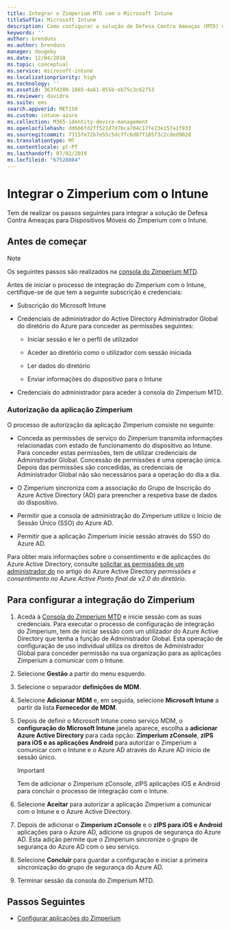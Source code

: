```yaml
---
title: Integrar o Zimperium MTD com o Microsoft Intune
titleSuffix: Microsoft Intune
description: Como configurar a solução de Defesa Contra Ameaças (MTD) do Zimperium com o Microsoft Intune para controlar o acesso aos seus recursos empresariais a partir de dispositivos móveis.
keywords: ''
author: brenduns
ms.author: brenduns
manager: dougeby
ms.date: 12/04/2018
ms.topic: conceptual
ms.service: microsoft-intune
ms.localizationpriority: high
ms.technology: ''
ms.assetid: 363fd280-1865-4a61-855b-eb75c3c62753
ms.reviewer: davidra
ms.suite: ems
search.appverid: MET150
ms.custom: intune-azure
ms.collection: M365-identity-device-management
ms.openlocfilehash: dd666fd2ff521d7d7bca704c17fe23e157a1f933
ms.sourcegitcommit: 7315fe72b7e55c5dcffc6d87f185f3c2cded9028
ms.translationtype: MT
ms.contentlocale: pt-PT
ms.lasthandoff: 07/02/2019
ms.locfileid: "67528084"
---
```

# <a name="integrate-zimperium-with-intune"></a>Integrar o Zimperium com o Intune

Tem de realizar os passos seguintes para integrar a solução de Defesa Contra Ameaças para Dispositivos Móveis do Zimperium com o Intune.

## <a name="before-you-begin"></a>Antes de começar

> [!NOTE]
> Os seguintes passos são realizados na [consola do Zimperium MTD](https://www.zimperium.com/platform).

Antes de iniciar o processo de integração do Zimperium com o Intune, certifique-se de que tem a seguinte subscrição e credenciais:

-   Subscrição do Microsoft Intune

-   Credenciais de administrador do Active Directory Administrador Global do diretório do Azure para conceder as permissões seguintes:

    -   Iniciar sessão e ler o perfil de utilizador

    -   Aceder ao diretório como o utilizador com sessão iniciada

    -   Ler dados do diretório

    -   Enviar informações do dispositivo para o Intune

-   Credenciais do administrador para aceder à consola do Zimperium MTD.

### <a name="zimperium-app-authorization"></a>Autorização da aplicação Zimperium

O processo de autorização da aplicação Zimperium consiste no seguinte:

-   Conceda as permissões de serviço do Zimperium transmita informações relacionadas com estado de funcionamento do dispositivo ao Intune. Para conceder estas permissões, tem de utilizar credenciais de Administrador Global. Concessão de permissões é uma operação única. Depois das permissões são concedidas, as credenciais de Administrador Global não são necessários para a operação do dia a dia.

-   O Zimperium sincroniza com a associação do Grupo de Inscrição do Azure Active Directory (AD) para preencher a respetiva base de dados do dispositivo.

-   Permitir que a consola de administração do Zimperium utilize o Início de Sessão Único (SSO) do Azure AD.

-   Permitir que a aplicação Zimperium inicie sessão através do SSO do Azure AD.

Para obter mais informações sobre o consentimento e de aplicações do Azure Active Directory, consulte [solicitar as permissões de um administrador do](https://docs.microsoft.com/azure/active-directory/develop/v2-permissions-and-consent#request-the-permissions-from-a-directory-admin) no artigo do Azure Active Directory *permissões e consentimento no Azure Active Ponto final de v2.0 do diretório*.


## <a name="to-set-up-zimperium-integration"></a>Para configurar a integração do Zimperium

1.  Aceda à [Consola do Zimperium MTD](https://www.zimperium.com/platform) e inicie sessão com as suas credenciais. Para executar o processo de configuração de integração do Zimperium, tem de iniciar sessão com um utilizador do Azure Active Directory que tenha a função de Administrador Global. Esta operação de configuração de uso individual utiliza os direitos de Administrador Global para conceder permissão na sua organização para as aplicações Zimperium a comunicar com o Intune. 

2.  Selecione **Gestão** a partir do menu esquerdo.

3.  Selecione o separador **definições de MDM**.

4.  Selecione **Adicionar MDM** e, em seguida, selecione **Microsoft Intune** a partir da lista **Fornecedor de MDM**.

5.  Depois de definir o Microsoft Intune como serviço MDM, o **configuração do Microsoft Intune** janela aparece, escolha a **adicionar Azure Active Directory** para cada opção: **Zimperium zConsole**, **zIPS para iOS e as aplicações Android** para autorizar o Zimperium a comunicar com o Intune e o Azure AD através do Azure AD início de sessão único.

    > [!IMPORTANT]  
    > Tem de adicionar o Zimperium zConsole, zIPS aplicações iOS e Android para concluir o processo de integração com o Intune.

6.  Selecione **Aceitar** para autorizar a aplicação Zimperium a comunicar com o Intune e o Azure Active Directory.

7.  Depois de adicionar o **Zimperium zConsole** e o **zIPS para iOS e Android** aplicações para o Azure AD, adicione os grupos de segurança do Azure AD. Esta adição permite que o Zimperium sincronize o grupo de segurança do Azure AD com o seu serviço.

8.  Selecione **Concluir** para guardar a configuração e iniciar a primeira sincronização do grupo de segurança do Azure AD.

9.  Terminar sessão da consola do Zimperium MTD.

## <a name="next-steps"></a>Passos Seguintes

-   [Configurar aplicações do Zimperium](mtd-apps-ios-app-configuration-policy-add-assign.md)
